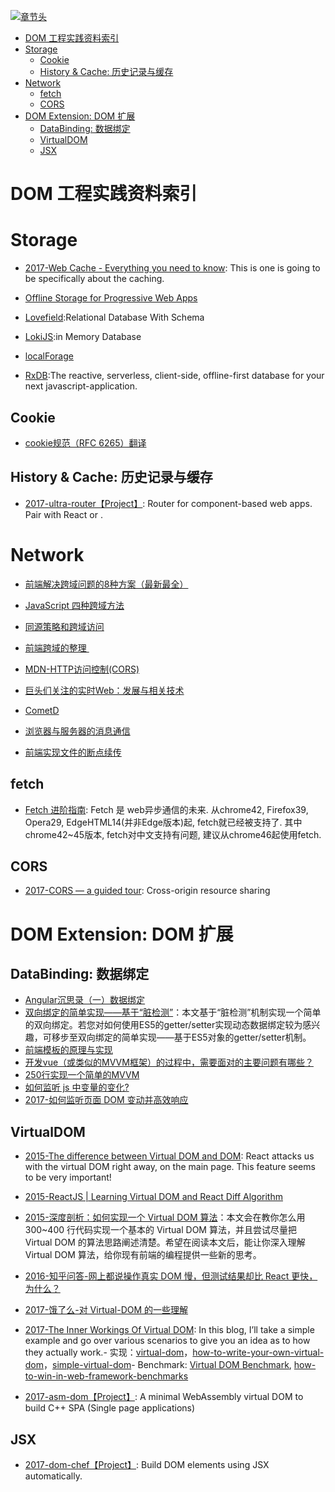 [![章节头](https://parg.co/UGo)](https://parg.co/b4z) 
 - [DOM 工程实践资料索引](#dom-%E5%B7%A5%E7%A8%8B%E5%AE%9E%E8%B7%B5%E8%B5%84%E6%96%99%E7%B4%A2%E5%BC%95)
- [Storage](#storage)
  * [Cookie](#cookie)
  * [History & Cache: 历史记录与缓存](#history--cache-%E5%8E%86%E5%8F%B2%E8%AE%B0%E5%BD%95%E4%B8%8E%E7%BC%93%E5%AD%98)
- [Network](#network)
  * [fetch](#fetch)
  * [CORS](#cors)
- [DOM Extension: DOM 扩展](#dom-extension-dom-%E6%89%A9%E5%B1%95)
  * [DataBinding: 数据绑定](#databinding-%E6%95%B0%E6%8D%AE%E7%BB%91%E5%AE%9A)
  * [VirtualDOM](#virtualdom)
  * [JSX](#jsx) 

# DOM 工程实践资料索引
# Storage

- [2017-Web Cache - Everything you need to know](http://kamranahmed.info/blog/2017/03/14/quick-guide-to-http-caching/?rd=1): This is one is going to be specifically about the caching.
- [Offline Storage for Progressive Web Apps](https://medium.com/dev-channel/offline-storage-for-progressive-web-apps-70d52695513c#.19w8r1c4o) 
- [Lovefield](https://google.github.io/lovefield/):Relational Database With Schema

- [LokiJS](https://github.com/techfort/LokiJS):in Memory Database

- [localForage](https://github.com/localForage/localForage)

- [RxDB](https://github.com/pubkey/rxdb):The reactive, serverless, client-side, offline-first database for your next javascript-application.

## Cookie
- [cookie规范（RFC 6265）翻译](https://github.com/renaesop/blog/issues/4)

## History & Cache: 历史记录与缓存

- [2017-ultra-router【Project】](https://github.com/gt3/ultra-router): Router for component-based web apps. Pair with React or <BYOF />.
# Network

- [前端解决跨域问题的8种方案（最新最全）](http://www.tuicool.com/articles/ENZbEvi)
- [JavaScript 四种跨域方法](http://segmentfault.com/a/1190000003642057?utm_source=tuicool)
- [同源策略和跨域访问](http://blog.csdn.net/shimiso/article/details/21830313)
- [前端跨域的整理 ](http://qiutc.me/post/cross-domain-collections.html?utm_source=tuicool&utm_medium=referral)
- [MDN-HTTP访问控制(CORS)](https://developer.mozilla.org/zh-CN/docs/Web/HTTP/Access_control_CORS#%E9%99%84%E5%B8%A6%E5%87%AD%E8%AF%81%E4%BF%A1%E6%81%AF%E7%9A%84%E8%AF%B7%E6%B1%82)
- [巨头们关注的实时Web：发展与相关技术](http://mp.weixin.qq.com/s?__biz=MzIwNjQwMzUwMQ==&mid=2247484782&idx=1&sn=9a9ec4a7cbff41124020edf0bdde2924&chksm=972367aca054eeba4118656772b49e75179644b9fc2997779b95e7d1c353bf2d17caf6b05538&mpshare=1&scene=23&srcid=0106WBMaUyce83U6bjzJF45M#rd)
 
- [CometD](https://github.com/cometd/cometd)
- [浏览器与服务器的消息通信](http://blog.brucefeng.info/post/brower-server-msg)
- [前端实现文件的断点续传](http://www.tuicool.com/articles/neUzAbB)


## fetch

- [Fetch 进阶指南](http://louiszhai.github.io/2016/11/02/fetch/): Fetch 是 web异步通信的未来. 从chrome42, Firefox39, Opera29, EdgeHTML14(并非Edge版本)起, fetch就已经被支持了. 其中chrome42~45版本, fetch对中文支持有问题, 建议从chrome46起使用fetch.
## CORS
- [2017-CORS — a guided tour](https://parg.co/bOF): Cross-origin resource sharing


# DOM Extension: DOM 扩展
## DataBinding: 数据绑定

- [Angular沉思录（一）数据绑定](https://github.com/xufei/blog/issues/10)
- [双向绑定的简单实现——基于“脏检测”](https://parg.co/bOW)：本文基于“脏检测”机制实现一个简单的双向绑定。若您对如何使用ES5的getter/setter实现动态数据绑定较为感兴趣，可移步至双向绑定的简单实现——基于ES5对象的getter/setter机制。
- [前端模板的原理与实现](http://www.tuicool.com/articles/Q73Ubym)
- [开发vue（或类似的MVVM框架）的过程中，需要面对的主要问题有哪些？](https://www.zhihu.com/question/53176471/answer/134004234)
- [250行实现一个简单的MVVM](https://zhuanlan.zhihu.com/p/24475845)
- [如何监听 js 中变量的变化?](https://www.zhihu.com/question/44724640)
- [2017-如何监听页面 DOM 变动并高效响应](https://hijiangtao.github.io/2017/08/03/How-to-Manipulate-DOM-Effectively/)
## VirtualDOM

- [2015-The difference between Virtual DOM and DOM](http://reactkungfu.com/2015/10/the-difference-between-virtual-dom-and-dom/): React attacks us with the virtual DOM right away, on the main page. This feature seems to be very important!
- [2015-ReactJS | Learning Virtual DOM and React Diff Algorithm](http://www.oyecode.com/2015/09/reactjs-learning-virtual-dom-and-react.html)
- [2015-深度剖析：如何实现一个 Virtual DOM 算法](https://github.com/livoras/blog/issues/13)：本文会在教你怎么用 300~400 行代码实现一个基本的 Virtual DOM 算法，并且尝试尽量把 Virtual DOM 的算法思路阐述清楚。希望在阅读本文后，能让你深入理解 Virtual DOM 算法，给你现有前端的编程提供一些新的思考。

- [2016-知乎问答-网上都说操作真实 DOM 慢，但测试结果却比 React 更快，为什么？](https://www.zhihu.com/question/31809713/answer/53544875)
- [2017-饿了么-对 Virtual-DOM 的一些理解](https://zhuanlan.zhihu.com/p/25630842)
- [2017-The Inner Workings Of Virtual DOM](https://medium.com/@rajaraodv/the-inner-workings-of-virtual-dom-666ee7ad47cf#.or5425hja): In this blog, I’ll take a simple example and go over various scenarios to give you an idea as to how they actually work.- 实现：[virtual-dom](https://github.com/Matt-Esch/virtual-dom)，[how-to-write-your-own-virtual-dom](https://medium.com/@deathmood/how-to-write-your-own-virtual-dom-ee74acc13060#.59fqwanqa)，[simple-virtual-dom](https://github.com/livoras/simple-virtual-dom)- Benchmark: [Virtual DOM Benchmark](http://vdom-benchmark.github.io/vdom-benchmark/), [how-to-win-in-web-framework-benchmarks](https://medium.com/@localvoid/how-to-win-in-web-framework-benchmarks-8bc31af76ce7#.h3nedvhr5)
- [2017-asm-dom【Project】](https://github.com/mbasso/asm-dom/blob/master/README.md): A minimal WebAssembly virtual DOM to build C++ SPA (Single page applications)
## JSX
- [2017-dom-chef【Project】](https://github.com/vadimdemedes/dom-chef): Build DOM elements using JSX automatically.

